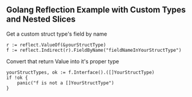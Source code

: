 ## Golang Reflection Example with Custom Types and Nested Slices

Get a custom struct type's field by name
```
r := reflect.ValueOf(&yourStructType)
f := reflect.Indirect(r).FieldByName("fieldNameInYourStructType")
```

Convert that return Value into it's proper type
```
yourStructTypes, ok := f.Interface().([]YourStructType)
if !ok {
    panic("f is not a []YourStructType")
}
```
